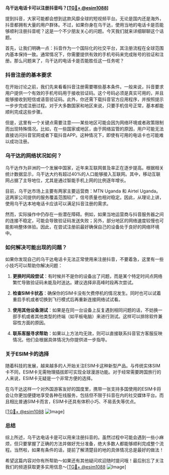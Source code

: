 **乌干达电话卡可以注册抖音吗？[[TG💪+ @esim1088](https://t.me/s/esim1088)]**

提到抖音，大家可能都会想到这款风靡全球的短视频平台。无论是国内还是海外，抖音都拥有大量的用户群体。不过，如果你身在乌干达，使用当地的电话卡是否能够顺利注册抖音呢？这是一个不少朋友关心的问题。今天我们就来详细聊聊这个话题。

首先，让我们明确一点：抖音作为一个国际化的社交平台，其注册流程在全球范围内基本保持一致。通常情况下，你需要提供有效的手机号码来完成账号的验证和注册。那么问题来了，乌干达的电话卡是否能胜任这一任务呢？

### 抖音注册的基本要求

在开始讨论之前，我们先来看看抖音注册需要哪些基本条件。一般来说，抖音要求用户提供一个有效的手机号码用于接收验证码。这个号码必须是真实可用的，并且能够接收到短信或语音验证码。此外，你还需下载抖音官方应用程序，并按照提示一步步完成注册过程。对于大多数国家和地区来说，只要手机信号正常，基本都能顺利完成这些步骤。

但是，这里有一个关键点需要注意——某些地区可能会因为网络环境或者政策限制而出现特殊情况。比如，在一些国家或地区，由于网络监管的原因，用户可能无法直接访问抖音官网或者下载抖音APP。这种情况下，即使有可用的电话卡也可能难以成功注册。

### 乌干达的网络状况如何？

乌干达作为非洲的一个发展中国家，近年来互联网普及率正在逐步提高。根据相关统计数据显示，乌干达大约有超过40%的人口能够接入互联网。其中，移动互联网占据了主导地位，尤其是通过智能手机上网的比例逐年增长。

目前，乌干达市场上主要有两家主要运营商：MTN Uganda 和 Airtel Uganda。这两家公司提供的服务覆盖范围较广，信号质量也相对稳定。因此，从理论上讲，使用乌干达本地电话卡应该可以满足抖音注册的需求。

然而，实际操作中仍存在一些潜在障碍。例如，如果当地运营商与抖音服务器之间的连接不稳定，可能会导致验证码发送失败；另外，部分地区的网络速度较慢也可能影响整体体验。因此，在尝试注册前最好确保自己的设备处于良好的网络环境中。

### 如何解决可能出现的问题？

如果你发现自己的乌干达电话卡无法正常使用来注册抖音，不要着急，这里有一些小技巧可以帮助你解决问题：

1. **更换时间段尝试**：有时候并不是你的设备出了问题，而是某个特定时间点网络繁忙导致验证码未能及时送达。建议选择非高峰时段再次尝试。
   
2. **检查SIM卡状态**：确保你的SIM卡没有欠费停机的情况发生。同时也可以试着重启手机或者切换到飞行模式后再重新连接网络试试看。

3. **使用其他设备测试**：如果是在同一台设备上反复遇到相同问题的话，不妨换一部手机或者其他类型的终端（如平板电脑）来进行测试。这样可以排除软件兼容性方面的原因。

4. **联系客服寻求帮助**：如果以上方法均无效，则可以直接联系抖音官方客服反映情况。他们会根据具体情况为你提供进一步指导。

### 关于ESIM卡的选择

随着科技的发展，越来越多的人开始关注ESIM卡这种新型产品。与传统实体SIM卡不同，ESIM卡无需物理插拔即可实现全球漫游功能。对于经常需要跨国旅行的人来说，ESIM卡无疑是一个非常方便的选择。

在乌干达这样一个对外国游客友好的国度里，携带一张支持多国使用的ESIM卡将会让你更加便捷地享受各种在线服务，包括但不限于抖音在内的社交媒体平台。而且相比普通SIM卡而言，ESIM卡还具有体积小巧、不易丢失等优点。

[[TG💪+ @esim1088](https://t.me/s/esim1088) ![Image](https://i.postimg.cc/4NQfJmqS/Snipaste-2025-05-13-00-14-12.png)]

### 总结

综上所述，乌干达电话卡是可以用来注册抖音的。虽然过程中可能会遇到一些小麻烦，但只要掌握了正确的方法并做好充分准备，绝大多数人都能够顺利完成整个流程。当然啦，如果有条件的话，提前了解清楚目的地的具体情况总是最好的做法！

希望这篇内容对你有所帮助～如果还有其他疑问欢迎随时提问哦！最后别忘了关注我们的频道获取更多实用信息～[[TG💪+ @esim1088](https://t.me/s/esim1088) ![Image](https://i.postimg.cc/4NQfJmqS/Snipaste-2025-05-13-00-14-12.png)]